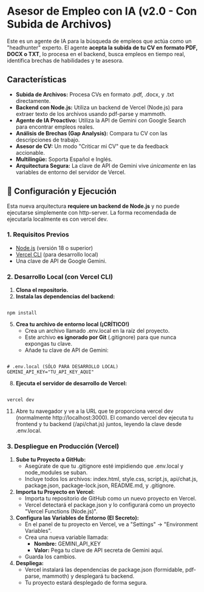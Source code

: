 # **Asesor de Empleo con IA (v2.0 \- Con Subida de Archivos)**

Este es un agente de IA para la búsqueda de empleos que actúa como un "headhunter" experto. El agente **acepta la subida de tu CV en formato PDF, DOCX o TXT**, lo procesa en el backend, busca empleos en tiempo real, identifica brechas de habilidades y te asesora.

## **Características**

* **Subida de Archivos:** Procesa CVs en formato .pdf, .docx, y .txt directamente.  
* **Backend con Node.js:** Utiliza un backend de Vercel (Node.js) para extraer texto de los archivos usando pdf-parse y mammoth.  
* **Agente de IA Proactivo:** Utiliza la API de Gemini con Google Search para encontrar empleos reales.  
* **Análisis de Brechas (Gap Analysis):** Compara tu CV con las descripciones de trabajo.  
* **Asesor de CV:** Un modo "Criticar mi CV" que te da feedback accionable.  
* **Multilingüe:** Soporta Español e Inglés.  
* **Arquitectura Segura:** La clave de API de Gemini vive *únicamente* en las variables de entorno del servidor de Vercel.

## **🚀 Configuración y Ejecución**

Esta nueva arquitectura **requiere un backend de Node.js** y no puede ejecutarse simplemente con http-server. La forma recomendada de ejecutarla localmente es con vercel dev.

### **1\. Requisitos Previos**

* [Node.js](https://nodejs.org/) (versión 18 o superior)  
* [Vercel CLI](https://vercel.com/docs/cli) (para desarrollo local)  
* Una clave de API de Google Gemini.

### **2\. Desarrollo Local (con Vercel CLI)**

1. **Clona el repositorio.**  
2. **Instala las dependencias del backend:**

```

npm install

```

5.   
   **Crea tu archivo de entorno local (¡CRÍTICO\!)**  
   * Crea un archivo llamado .env.local en la raíz del proyecto.  
   * Este archivo **es ignorado por Git** (.gitignore) para que nunca expongas tu clave.  
   * Añade tu clave de API de Gemini:

```

# .env.local (SÓLO PARA DESARROLLO LOCAL)
GEMINI_API_KEY="TU_API_KEY_AQUI"

```

8.   
   **Ejecuta el servidor de desarrollo de Vercel:**

```

vercel dev

```

11.   
    Abre tu navegador y ve a la URL que te proporciona vercel dev (normalmente http://localhost:3000). El comando vercel dev ejecuta tu frontend y tu backend (/api/chat.js) juntos, leyendo la clave desde .env.local.

### **3\. Despliegue en Producción (Vercel)**

1. **Sube tu Proyecto a GitHub:**  
   * Asegúrate de que tu .gitignore esté impidiendo que .env.local y node\_modules se suban.  
   * Incluye todos los archivos: index.html, style.css, script.js, api/chat.js, package.json, package-lock.json, README.md, y .gitignore.  
2. **Importa tu Proyecto en Vercel:**  
   * Importa tu repositorio de GitHub como un nuevo proyecto en Vercel.  
   * Vercel detectará el package.json y lo configurará como un proyecto "Vercel Functions (Node.js)".  
3. **Configura las Variables de Entorno (El Secreto):**  
   * En el panel de tu proyecto en Vercel, ve a "Settings" \-\> "Environment Variables".  
   * Crea una nueva variable llamada:  
     * **Nombre:** GEMINI\_API\_KEY  
     * **Valor:** Pega tu clave de API secreta de Gemini aquí.  
   * Guarda los cambios.  
4. **Despliega:**  
   * Vercel instalará las dependencias de package.json (formidable, pdf-parse, mammoth) y desplegará tu backend.  
   * Tu proyecto estará desplegado de forma segura.
